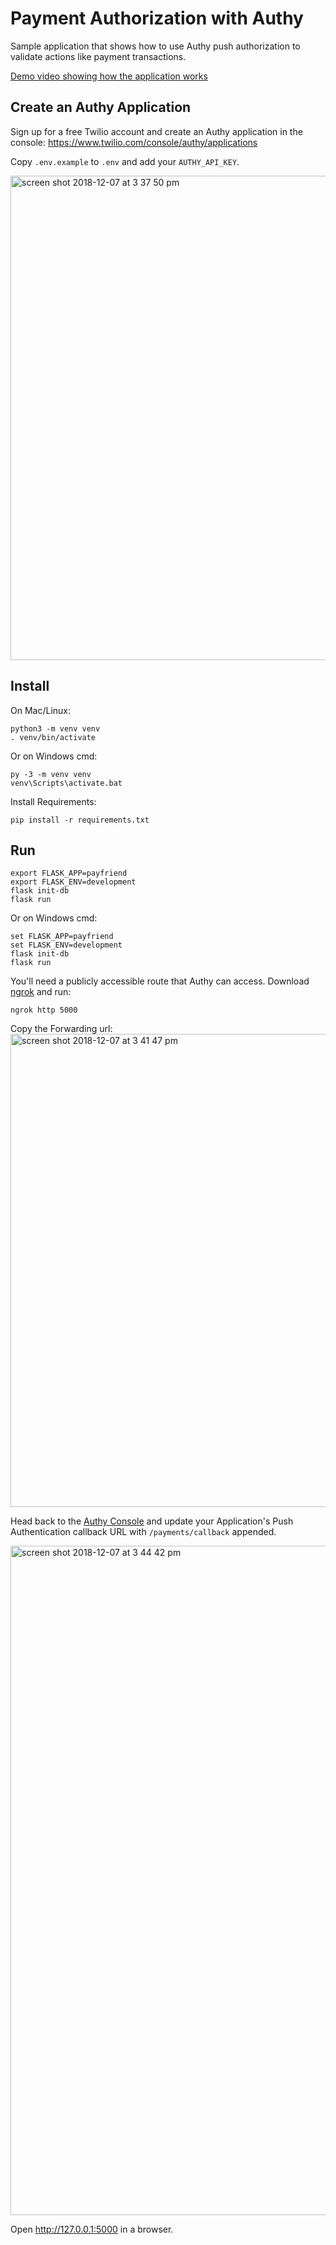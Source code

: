 # Payment Authorization with Authy

Sample application that shows how to use Authy push authorization to validate actions like payment transactions.

[Demo video showing how the application works](https://s3-us-west-1.amazonaws.com/krobinson.me/files/payfriend.gif)

## Create an Authy Application

Sign up for a free Twilio account and create an Authy application in the  console:
https://www.twilio.com/console/authy/applications

Copy `.env.example` to `.env` and add your `AUTHY_API_KEY`.

<img width="775" alt="screen shot 2018-12-07 at 3 37 50 pm" src="https://user-images.githubusercontent.com/3673341/49674022-16a6ac80-fa36-11e8-9d28-fb7c8d9d62a1.png">

## Install

On Mac/Linux:

    python3 -m venv venv
    . venv/bin/activate

Or on Windows cmd:

    py -3 -m venv venv
    venv\Scripts\activate.bat

Install Requirements:

    pip install -r requirements.txt

## Run

    export FLASK_APP=payfriend
    export FLASK_ENV=development
    flask init-db
    flask run

Or on Windows cmd:

    set FLASK_APP=payfriend
    set FLASK_ENV=development
    flask init-db
    flask run


You'll need a publicly accessible route that Authy can access. Download [ngrok](https://ngrok.com/) and run:

    ngrok http 5000

Copy the Forwarding url:
<img width="757" alt="screen shot 2018-12-07 at 3 41 47 pm" src="https://user-images.githubusercontent.com/3673341/49674178-a3516a80-fa36-11e8-9b36-ddb7726e896e.png">

Head back to the [Authy Console](https://www.twilio.com/console/authy/applications) and update your Application's Push Authentication callback URL with `/payments/callback` appended.

<img width="1071" alt="screen shot 2018-12-07 at 3 44 42 pm" src="https://user-images.githubusercontent.com/3673341/49674279-0c38e280-fa37-11e8-910f-9ca15b27309e.png">

Open http://127.0.0.1:5000 in a browser.
